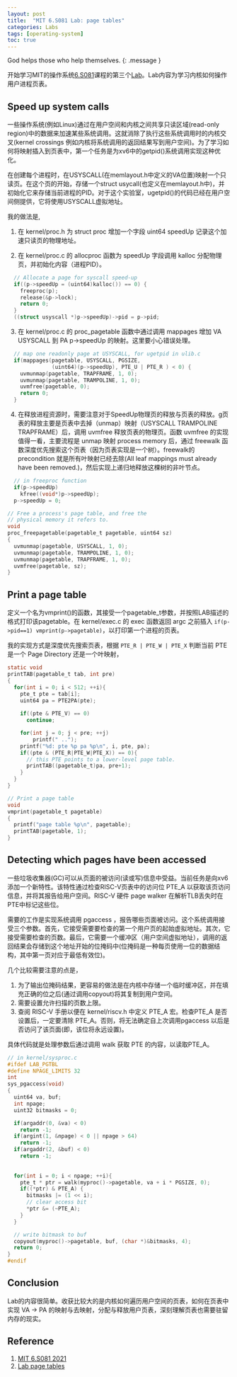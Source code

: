 ```yaml
---
layout: post
title:  "MIT 6.S081 Lab: page tables"
categories: Labs
tags: [operating-system]
toc: true
--- 
```

God helps those who help themselves.
{: .message }

开始学习MIT的操作系统[6.S081](https://pdos.csail.mit.edu/6.828/2021/schedule.html)课程的第三个[Lab](https://pdos.csail.mit.edu/6.828/2021/labs/pgtbl.html)。Lab内容为学习内核如何操作用户进程页表。

## Speed up system calls
一些操作系统(例如Linux)通过在用户空间和内核之间共享只读区域(read-only region)中的数据来加速某些系统调用。这就消除了执行这些系统调用时的内核交叉(kernel crossings 例如内核将系统调用的返回结果写到用户空间)。为了学习如何将映射插入到页表中，第一个任务是为xv6中的getpid()系统调用实现这种优化。

在创建每个进程时，在USYSCALL(在memlayout.h中定义的VA位置)映射一个只读页。在这个页的开始，存储一个struct usycall(也定义在memlayout.h中)，并初始化它来存储当前进程的PID。对于这个实验室，ugetpid()的代码已经在用户空间侧提供，它将使用USYSCALL虚拟地址。

我的做法是,
1. 在 kernel/proc.h 为 struct proc 增加一个字段 uint64 speedUp 记录这个加速只读页的物理地址。

2. 在 kernel/proc.c 的 allocproc 函数为 speedUp 字段调用 kalloc 分配物理页，并初始化内容（进程PID）。
```c
  // Allocate a page for syscall speed-up
  if((p->speedUp = (uint64)kalloc()) == 0) {
    freeproc(p);
    release(&p->lock);
    return 0;
  }
  ((struct usyscall *)p->speedUp)->pid = p->pid;
```
3. 在 kernel/proc.c 的 proc_pagetable 函数中通过调用 mappages 增加 VA USYSCALL 到 PA p->speedUp 的映射。这里要小心错误处理。
```c
  // map one readonly page at USYSCALL, for ugetpid in ulib.c
  if(mappages(pagetable, USYSCALL, PGSIZE,
              (uint64)(p->speedUp), PTE_U | PTE_R ) < 0) {
    uvmunmap(pagetable, TRAPFRAME, 1, 0);
    uvmunmap(pagetable, TRAMPOLINE, 1, 0);
    uvmfree(pagetable, 0);
    return 0;
  }
```
4. 在释放进程资源时，需要注意对于SpeedUp物理页的释放与页表的释放。g页表的释放主要是页表中去掉（unmap）映射（USYSCALL TRAMPOLINE TRAPFRAME）后，调用 uvmfree 释放页表的物理页。函数 uvmfree 的实现值得一看，主要流程是 unmap 映射 process memory 后，通过 freewalk 函数深度优先搜索这个页表（因为页表实现是一个树）。freewalk的 precondition 就是所有叶映射已经去除(All leaf mappings must already have been removed.)，然后实现上递归地释放这棵树的非叶节点。
```c
  // in freeproc function
  if(p->speedUp)
    kfree((void*)p->speedUp);
  p->speedUp = 0;
```
```c
// Free a process's page table, and free the
// physical memory it refers to.
void
proc_freepagetable(pagetable_t pagetable, uint64 sz)
{
  uvmunmap(pagetable, USYSCALL, 1, 0);
  uvmunmap(pagetable, TRAMPOLINE, 1, 0);
  uvmunmap(pagetable, TRAPFRAME, 1, 0);
  uvmfree(pagetable, sz);
}
```

## Print a page table
定义一个名为vmprint()的函数，其接受一个pagetable_t参数，并按照LAB描述的格式打印该pagetable。在 kernel/exec.c 的 exec 函数返回 argc 之前插入 `if(p->pid==1) vmprint(p->pagetable)`，以打印第一个进程的页表。

我的实现方式是深度优先搜索页表，根据 `PTE_R | PTE_W | PTE_X` 判断当前 PTE 是一个 Page Directory 还是一个叶映射，
```c
static void
printTAB(pagetable_t tab, int pre)
{
  for(int i = 0; i < 512; ++i){
    pte_t pte = tab[i];
    uint64 pa = PTE2PA(pte);
    
    if((pte & PTE_V) == 0)
      continue;

    for(int j = 0; j < pre; ++j)
        printf(" ..");
    printf("%d: pte %p pa %p\n", i, pte, pa);
    if((pte & (PTE_R|PTE_W|PTE_X)) == 0){
      // this PTE points to a lower-level page table.
      printTAB((pagetable_t)pa, pre+1);
    }
  }
}

// Print a page table
void
vmprint(pagetable_t pagetable)
{
  printf("page table %p\n", pagetable);
  printTAB(pagetable, 1);
}
```

## Detecting which pages have been accessed

一些垃圾收集器(GC)可以从页面的被访问(读或写)信息中受益。当前任务是向xv6添加一个新特性。该特性通过检查RISC-V页表中的访问位 PTE_A 以获取该页访问信息，并将其报告给用户空间。RISC-V 硬件 page walker 在解析TLB丢失时在PTE中标记这些位。

需要的工作是实现系统调用 pgaccess ，报告哪些页面被访问。这个系统调用接受三个参数。首先，它接受需要要检查的第一个用户页的起始虚拟地址。其次，它接受需要检查的页数。最后，它需要一个缓冲区（用户空间虚拟地址），调用的返回结果会存储到这个地址开始的位掩码中(位掩码是一种每页使用一位的数据结构，其中第一页对应于最低有效位)。

几个比较需要注意的点是，

1. 为了输出位掩码结果，更容易的做法是在内核中存储一个临时缓冲区，并在填充正确的位之后(通过调用copyout)将其复制到用户空间。
2. 需要设置允许扫描的页数上限。
3. 查阅 RISC-V 手册以便在 kernel/riscv.h 中定义 PTE_A 宏。检查PTE_A 是否设置后，一定要清除 PTE_A。否则，将无法确定自上次调用pgaccess 以后是否访问了该页面(即，该位将永远设置)。

具体代码就是处理参数后通过调用 walk 获取 PTE 的内容，以读取PTE_A。

```c
// in kernel/sysproc.c
#ifdef LAB_PGTBL
#define NPAGE_LIMITS 32
int
sys_pgaccess(void)
{
  uint64 va, buf;
  int npage;
  uint32 bitmasks = 0;

  if(argaddr(0, &va) < 0)
    return -1;
  if(argint(1, &npage) < 0 || npage > 64)
    return -1;
  if(argaddr(2, &buf) < 0)
    return -1;
  
  
  for(int i = 0; i < npage; ++i){
    pte_t * ptr = walk(myproc()->pagetable, va + i * PGSIZE, 0);
    if((*ptr) & PTE_A) {
      bitmasks |= (1 << i);
      // clear access bit
      *ptr &= (~PTE_A);
    }
  }

  // write bitmask to buf
  copyout(myproc()->pagetable, buf, (char *)&bitmasks, 4);
  return 0;
}
#endif
```

## Conclusion
Lab的内容很简单。收获比较大的是内核如何遍历用户空间的页表，如何在页表中实现 VA -> PA 的映射与去映射，分配与释放用户页表，深刻理解页表也需要驻留内存的现实。

## Reference
1. [MIT 6.S081 2021](https://pdos.csail.mit.edu/6.828/2021/schedule.html)
2. [Lab page tables](https://pdos.csail.mit.edu/6.828/2021/labs/pgtbl.html)
